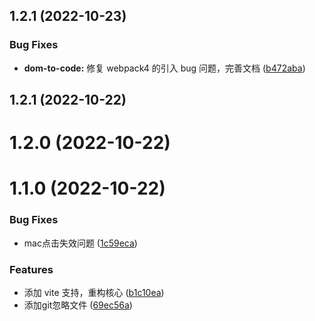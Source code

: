 ## 1.2.1 (2022-10-23)


### Bug Fixes

* **dom-to-code:** 修复 webpack4 的引入 bug 问题，完善文档 ([b472aba](https://github.com/better-tcy/dom-to-code/commit/b472aba902b64ba6f747e48ecdcd8fccd9c28c94))



## 1.2.1 (2022-10-22)



# 1.2.0 (2022-10-22)



# 1.1.0 (2022-10-22)


### Bug Fixes

* mac点击失效问题 ([1c59eca](https://github.com/better-tcy/dom-to-code/commit/1c59ecac815702ea347305c29d27fbb3f66ccdd9))


### Features

* 添加 vite 支持，重构核心 ([b1c10ea](https://github.com/better-tcy/dom-to-code/commit/b1c10ea1879db4369e9283147a86e3e4bebe9cb9))
* 添加git忽略文件 ([69ec56a](https://github.com/better-tcy/dom-to-code/commit/69ec56a8598e72b371cbea603281166066c8c316))



